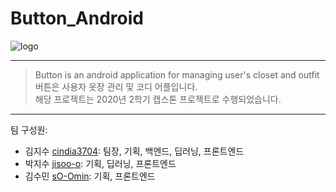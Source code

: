 # Button_Android
  ![logo](https://user-images.githubusercontent.com/52744390/103287726-9f7e4f80-4a26-11eb-8bbb-f87c22bb296f.png)
_________________________
> Button is an android application for managing user's closet and outfit   
> 버튼은 사용자 옷장 관리 및 코디 어플입니다.   
> 해당 프로젝트는 2020년 2학기 캡스톤 프로젝트로 수행되었습니다.      
  
_______________      
팀 구성원:
* 김지수 [cindia3704](https://github.com/cindia3704/): 팀장, 기획, 백엔드, 딥러닝, 프론트엔드
* 박지수 [jisoo-o](https://github.com/jisoo-o/): 기획, 딥러닝, 프론트엔드
* 김수민 [sO-Omin](https://github.com/sO-Omin/): 기획, 프론트엔드
